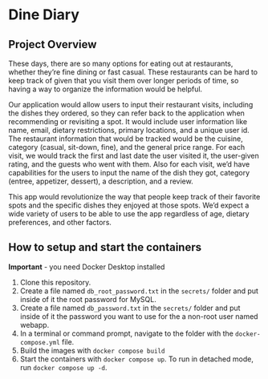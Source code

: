 # Dine Diary

## Project Overview
  These days, there are so many options for eating out at restaurants, whether they’re fine dining or fast casual. These restaurants can be hard to keep track of given that you visit them over longer periods of time, so having a way to organize the information would be helpful. 
  
  Our application would allow users to input their restaurant visits, including the dishes they ordered, so they can refer back to the application when recommending or revisiting a spot. It would include user information like name, email, dietary restrictions, primary locations, and a unique user id. The restaurant information that would be tracked would be the cuisine, category (casual, sit-down, fine), and the general price range. For each visit, we would track the first and last date the user visited it, the user-given rating, and the guests who went with them. Also for each visit, we’d have capabilities for the users to input the name of the dish they got, category (entree, appetizer, dessert), a description, and a review. 
  
  This app would revolutionize the way that people keep track of their favorite spots and the specific dishes they enjoyed at those spots. We’d expect a wide variety of users to be able to use the app regardless of age, dietary preferences, and other factors. 

## How to setup and start the containers
**Important** - you need Docker Desktop installed

1. Clone this repository.  
1. Create a file named `db_root_password.txt` in the `secrets/` folder and put inside of it the root password for MySQL. 
1. Create a file named `db_password.txt` in the `secrets/` folder and put inside of it the password you want to use for the a non-root user named webapp. 
1. In a terminal or command prompt, navigate to the folder with the `docker-compose.yml` file.  
1. Build the images with `docker compose build`
1. Start the containers with `docker compose up`.  To run in detached mode, run `docker compose up -d`. 




